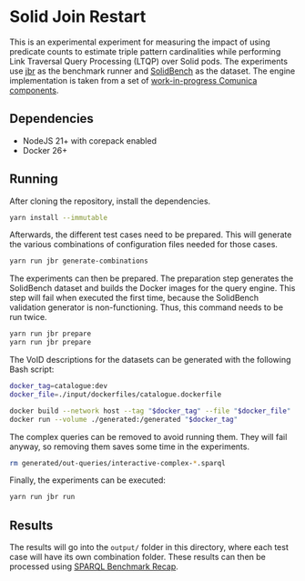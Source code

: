 # Solid Join Restart

This is an experimental experiment for measuring the impact of using predicate counts to estimate triple pattern cardinalities
while performing Link Traversal Query Processing (LTQP) over Solid pods.
The experiments use [jbr](https://github.com/rubensworks/jbr.js) as the benchmark runner
and [SolidBench](https://github.com/SolidBench/SolidBench.js) as the dataset.
The engine implementation is taken from a set of [work-in-progress Comunica components](https://github.com/surilindur/comunica-components).

## Dependencies

* NodeJS 21+ with corepack enabled
* Docker 26+

## Running

After cloning the repository, install the dependencies.

```bash
yarn install --immutable
```

Afterwards, the different test cases need to be prepared.
This will generate the various combinations of configuration files needed for those cases.

```bash
yarn run jbr generate-combinations
```

The experiments can then be prepared.
The preparation step generates the SolidBench dataset and builds the Docker images for the query engine.
This step will fail when executed the first time, because the SolidBench validation generator is non-functioning.
Thus, this command needs to be run twice.

```bash
yarn run jbr prepare
yarn run jbr prepare
```

The VoID descriptions for the datasets can be generated with the following Bash script:

```bash
docker_tag=catalogue:dev
docker_file=./input/dockerfiles/catalogue.dockerfile

docker build --network host --tag "$docker_tag" --file "$docker_file" .
docker run --volume ./generated:/generated "$docker_tag"
```

The complex queries can be removed to avoid running them.
They will fail anyway, so removing them saves some time in the experiments.

```bash
rm generated/out-queries/interactive-complex-*.sparql
```

Finally, the experiments can be executed:

```bash
yarn run jbr run
```

## Results

The results will go into the `output/` folder in this directory,
where each test case will have its own combination folder.
These results can then be processed using [SPARQL Benchmark Recap](https://github.com/surilindur/sparql-benchmark-recap).
